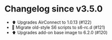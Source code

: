 # Changelog since v3.5.0
- ⬆️ Upgrades AirConnect to 1.0.13 (#122) 
- 🔨 Migrate old-style S6 scripts to s6-rc.d (#121) 
- ⬆️ Upgrades add-on base image to 6.2.0 (#120) 
